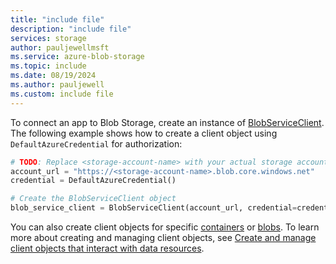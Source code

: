 ```yaml
---
title: "include file"
description: "include file"
services: storage
author: pauljewellmsft
ms.service: azure-blob-storage
ms.topic: include
ms.date: 08/19/2024
ms.author: pauljewell
ms.custom: include file
---
```

To connect an app to Blob Storage, create an instance of [BlobServiceClient](/python/api/azure-storage-blob/azure.storage.blob.blobserviceclient). The following example shows how to create a client object using `DefaultAzureCredential` for authorization:

```python
# TODO: Replace <storage-account-name> with your actual storage account name
account_url = "https://<storage-account-name>.blob.core.windows.net"
credential = DefaultAzureCredential()

# Create the BlobServiceClient object
blob_service_client = BlobServiceClient(account_url, credential=credential)
```

You can also create client objects for specific [containers](../../articles/storage/blobs/storage-blob-client-management.md#create-a-blobcontainerclient-object) or [blobs](../../articles/storage/blobs/storage-blob-client-management.md#create-a-blobclient-object). To learn more about creating and managing client objects, see [Create and manage client objects that interact with data resources](../../articles/storage/blobs/storage-blob-client-management.md).

